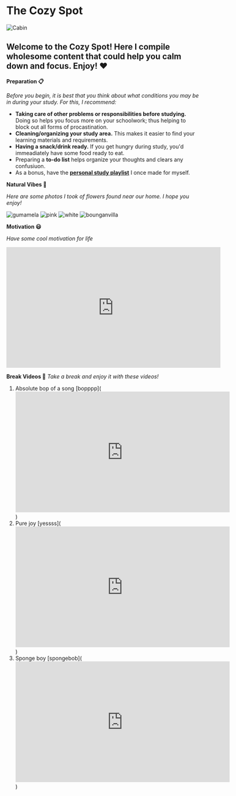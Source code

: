 # The Cozy Spot
![Cabin](https://user-images.githubusercontent.com/118245646/203219749-5e469cab-4373-4830-8091-192054122b9e.jpg)

## Welcome to the Cozy Spot! Here I compile wholesome content that could help you calm down and focus. Enjoy! ❤️ 

**Preparation 📋**

*Before you begin, it is best that you think about what conditions you may be in during your study. For this, I recommend:*

- **Taking care of other problems or responsibilities before studying.** Doing so helps you focus more on your schoolwork; thus helping to block out all forms of procastination.
- **Cleaning/organizing your study area.** This makes it easier to find your learning materials and requirements.
- **Having a snack/drink ready.** If you get hungry during study, you'd immeadiately have some food ready to eat.
- Preparing a **to-do list** helps organize your thoughts and clears any confusiuon.
- As a bonus, have the [**personal study playlist**](https://www.youtube.com/playlist?list=PLcjemlHEEbxNgTgK0D-aIU8Eho2Wia-pT) I once made for myself. 

**Natural Vibes 🌸** 

*Here are some photos I took of flowers found near our home. I hope you enjoy!*

![gumamela](https://user-images.githubusercontent.com/118245646/202210037-ba23e202-d28c-4e31-932c-799300530dbe.jpg)
![pink](https://user-images.githubusercontent.com/118245646/202395814-faeb8d0c-4f16-4034-99e9-aca2b6f88b05.jpg)
![white](https://user-images.githubusercontent.com/118245646/202395890-a1a913be-82b1-4123-88ab-5bef09f06f6e.jpg)
![bounganvilla](https://user-images.githubusercontent.com/118245646/202395948-4c884ce1-72bf-4c52-8197-3271c6212dee.jpg)

**Motivation 😃** 

*Have some cool motivation for life*

<iframe width="560" height="315" src="https://www.youtube.com/embed/arj7oStGLkU" title="YouTube video player" frameborder="0" allow="accelerometer; autoplay; clipboard-write; encrypted-media; gyroscope; picture-in-picture" allowfullscreen></iframe>

**Break Videos 💝** 
*Take a break and enjoy it with these videos!*
1. Absolute bop of a song 
[bopppp](<iframe width="560" height="315" src="https://www.youtube.com/embed/djV11Xbc914" title="YouTube video player" frameborder="0" allow="accelerometer; autoplay; clipboard-write; encrypted-media; gyroscope; picture-in-picture" allowfullscreen></iframe>)
2. Pure joy 
[yessss](<iframe width="560" height="315" src="https://www.youtube.com/embed/zA9zwpMj_8A" title="YouTube video player" frameborder="0" allow="accelerometer; autoplay; clipboard-write; encrypted-media; gyroscope; picture-in-picture" allowfullscreen></iframe>)
3. Sponge boy
[spongebob](<iframe width="560" height="315" src="https://www.youtube.com/embed/RvBwypGUkPo" title="YouTube video player" frameborder="0" allow="accelerometer; autoplay; clipboard-write; encrypted-media; gyroscope; picture-in-picture" allowfullscreen></iframe>)

